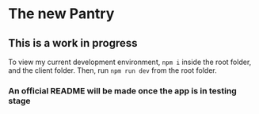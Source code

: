 # The new Pantry

## This is a work in progress

To view my current development environment, `npm i` inside the root folder, and the client folder.
Then, run `npm run dev` from the root folder.

### An official README will be made once the app is in testing stage
